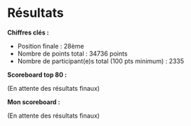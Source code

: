 # Résultats

**Chiffres clés :**

* Position finale : 28ème
* Nombre de points total : 34736 points
* Nombre de participant(e)s total (100 pts minimum) : 2335

**Scoreboard top 80 :**

(En attente des résultats finaux)

**Mon scoreboard :**

(En attente des résultats finaux)

